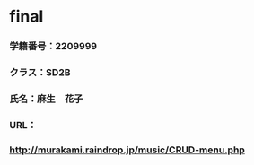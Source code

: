 # final

### 学籍番号：2209999
### クラス：SD2B
### 氏名：麻生　花子
### URL：
### http://murakami.raindrop.jp/music/CRUD-menu.php
